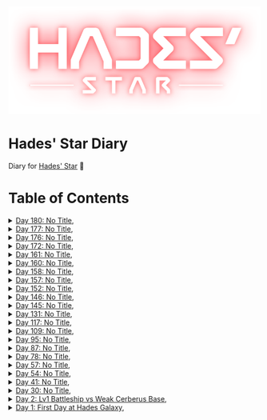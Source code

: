 <div align='center'>
  <img src='./assets/hades_logo.png' alt='logo'>
</div>

# Hades' Star Diary
Diary for [Hades' Star](https://store.steampowered.com/app/755800) :dizzy:

# Table of Contents
<details>
  <summary>
    <a href="./articles/20201225.md target="_blank">Day 180: No Title</a>,
  </summary>
</details>
<details>
  <summary>
    <a href="./articles/20201222.md target="_blank">Day 177: No Title</a>,
  </summary>
</details>
<details>
  <summary>
    <a href="./articles/20201221.md target="_blank">Day 176: No Title</a>,
  </summary>
</details>
<details>
  <summary>
    <a href="./articles/20201217.md target="_blank">Day 172: No Title</a>,
  </summary>
</details>
<details>
  <summary>
    <a href="./articles/20201206.md target="_blank">Day 161: No Title</a>,
  </summary>
</details>
<details>
  <summary>
    <a href="./articles/20201205.md target="_blank">Day 160: No Title</a>,
  </summary>
</details>
<details>
  <summary>
    <a href="./articles/20201203.md target="_blank">Day 158: No Title</a>,
  </summary>
</details>
<details>
  <summary>
    <a href="./articles/20201202.md target="_blank">Day 157: No Title</a>,
  </summary>
</details>
<details>
  <summary>
    <a href="./articles/20201127.md target="_blank">Day 152: No Title</a>,
  </summary>
</details>
<details>
  <summary>
    <a href="./articles/20201121.md target="_blank">Day 146: No Title</a>,
  </summary>
</details>
<details>
  <summary>
    <a href="./articles/20201120.md target="_blank">Day 145: No Title</a>,
  </summary>
</details>
<details>
  <summary>
    <a href="./articles/20201106.md target="_blank">Day 131: No Title</a>,
  </summary>
</details>
<details>
  <summary>
    <a href="./articles/20201023.md target="_blank">Day 117: No Title</a>,
  </summary>
</details>
<details>
  <summary>
    <a href="./articles/20201015.md target="_blank">Day 109: No Title</a>,
  </summary>
</details>
<details>
  <summary>
    <a href="./articles/20201001.md target="_blank">Day 95: No Title</a>,
  </summary>
</details>
<details>
  <summary>
    <a href="./articles/20200923.md target="_blank">Day 87: No Title</a>,
  </summary>
</details>
<details>
  <summary>
    <a href="./articles/20200914.md target="_blank">Day 78: No Title</a>,
  </summary>
</details>
<details>
  <summary>
    <a href="./articles/20200824.md target="_blank">Day 57: No Title</a>,
  </summary>
</details>
<details>
  <summary>
    <a href="./articles/20200821.md target="_blank">Day 54: No Title</a>,
  </summary>
</details>
<details>
  <summary>
    <a href="./articles/20200808.md target="_blank">Day 41: No Title</a>,
  </summary>
</details>
<details>
  <summary>
    <a href="./articles/20200728.md target="_blank">Day 30: No Title</a>,
  </summary>
</details>
<details>
  <summary>
    <a href="./articles/20200630_Lv1_Battleship_vs_Weak_Cerberus_Base.md target="_blank">Day 2: Lv1 Battleship vs Weak Cerberus Base</a>,
  </summary>
  <img src="./assets/20200630_Lv1_Battleship_vs_Weak_Cerberus_Base_01.jpg alt="preview">
  <img src="./assets/20200630_Lv1_Battleship_vs_Weak_Cerberus_Base_02.jpg alt="preview">
  <img src="./assets/20200630_Lv1_Battleship_vs_Weak_Cerberus_Base_03.jpg alt="preview">
</details>
<details>
  <summary>
    <a href="./articles/20200629_First_Day_at_Hades_Galaxy.md target="_blank">Day 1: First Day at Hades Galaxy</a>,
  </summary>
</details>
